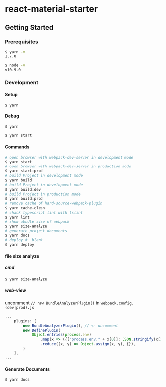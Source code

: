 # react-material-starter

## Getting Started
### Prerequisites

```bash
$ yarn -v
1.7.0

$ node -v
v10.9.0
```

### Development

#### Setup
```bash
$ yarn
```

#### Debug
```bash
$ yarn

$ yarn start
```

#### Commands
```bash
# open browser with webpack-dev-server in development mode
$ yarn start
# open browser with webpack-dev-server in production mode
$ yarn start:prod
# build Project in development mode
$ yarn build
# build Project in development mode
$ yarn build:dev
# build Project in production mode
$ yarn build:prod
# remove cache of hard-source-webpack-plugin
$ yarn cache-clean
# chack typescript lint with tslint
$ yarn lint
# show ubndle size of webpack
$ yarn size-analyze
# generate project documents
$ yarn docs
# deploy #  blank
$ yarn deploy
```

#### file size analyze
##### cmd
```bash
$ yarn size-analyze
```

##### web-view
uncomment `// new BundleAnalyzerPlugin()` in `webpack.config.(dev|prod).js`
```js
...
    plugins: [
        new BundleAnalyzerPlugin(), // <- uncomment
        new DefinePlugin(
            Object.entries(process.env)
                .map(x => ({["process.env." + x[0]]: JSON.stringify(x[1])}))
                .reduce((x, y) => Object.assign(x, y), {}),
        )
    ],
...
```

#### Generate Documents
```bash
$ yarn docs
```
